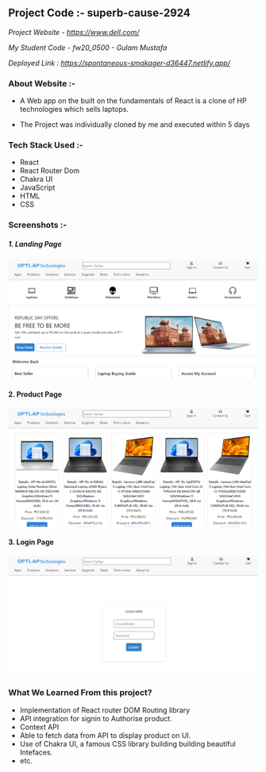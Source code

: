 ## Project Code :- superb-cause-2924

_Project Website - https://www.dell.com/_

_My Student Code - fw20_0500 - Gulam Mustafa_

_Deployed Link : https://spontaneous-smakager-d36447.netlify.app/_

### About Website :-

- A Web app on the built on the fundamentals of React is a clone of HP technologies which sells laptops.

- The Project was individually cloned by me and executed within 5 days

### Tech Stack Used :-

- React
- React Router Dom
- Chakra UI
- JavaScript
- HTML
- CSS

### Screenshots :-

##### 1. Landing Page

![Alt text](ScreenShots/Screenshot%202023-04-05%20144101.png)

#### 2. Product Page

![Alt text](ScreenShots/Screenshot%202023-04-05%20144341.png)

#### 3. Login Page

![Alt text](ScreenShots/Screenshot%202023-04-05%20144155.png)

### What We Learned From this project?

- Implementation of React router DOM Routing library
- API integration for signin to Authorise product.
- Context API
- Able to fetch data from API to display product on UI.
- Use of Chakra UI, a famous CSS library building building beautiful Intefaces.
- etc.
